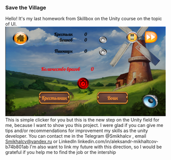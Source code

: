### Save the Village

Hello! It's my last homework from Skillbox on the Unity course on the topic of UI.
![imageGame](/ImageGame.png "Image Game")
This is simple clicker for you but this is the new step on the Unity field for me, because I want to show you this project.
I were glad if you can give me tips and/or recommendations for improvement my skills as the unity developer.
You can contact me in the Telegram @Smikhalcv , email Smikhalcv@yandex.ru or LinkedIn linkedin.com/in/aleksandr-mikhaltcov-b74b801ab
I'm also want to link my future with this direction, so I would be grateful if you help me to find the job or the intership